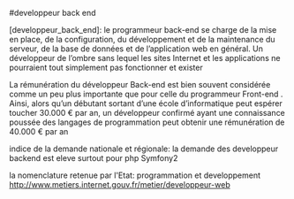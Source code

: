 #developpeur back end

[developpeur_back_end]:  le programmeur back-end se charge de la mise en place, de la configuration, du développement et de la maintenance du serveur, de la base de données et de l’application web en général. Un développeur de l’ombre sans lequel les sites Internet et les applications ne pourraient tout simplement pas fonctionner et exister 

La rémunération du développeur Back-end est bien souvent considérée comme un peu plus importante que pour celle du programmeur Front-end . Ainsi, alors qu’un débutant sortant d’une école d’informatique peut espérer toucher 30.000 € par an, un développeur confirmé ayant une connaissance poussée des langages de programmation peut obtenir une rémunération de 40.000 € par an

indice de la demande nationale et régionale: la demande des developpeur backend est eleve surtout pour php Symfony2

la nomenclature retenue par l'Etat: programmation et developpement http://www.metiers.internet.gouv.fr/metier/developpeur-web
